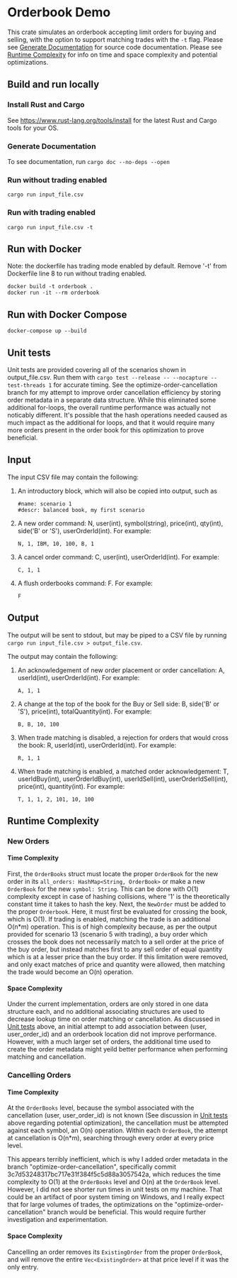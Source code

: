 # Orderbook Demo
This crate simulates an orderbook accepting limit orders for buying and selling, with the option to support matching trades with the `-t` flag. Please see [Generate Documentation](#generate-documentation) for source code documentation. Please see [Runtime Complexity](#runtime-complexity) for info on time and space complexity and potential optimizations.

## Build and run locally

### Install Rust and Cargo
See https://www.rust-lang.org/tools/install for the latest Rust and Cargo tools for your OS.

### Generate Documentation
To see documentation, run `cargo doc --no-deps --open`

### Run without trading enabled
`cargo run input_file.csv`
### Run with trading enabled
`cargo run input_file.csv -t`

## Run with Docker
Note: the dockerfile has trading mode enabled by default. Remove '-t' from Dockerfile line 8 to run without trading enabled.
```
docker build -t orderbook .
docker run -it --rm orderbook
```

## Run with Docker Compose
`docker-compose up --build`

## Unit tests
Unit tests are provided covering all of the scenarios shown in output_file.csv. Run them with `cargo test --release -- --nocapture --test-threads 1` for accurate timing.
See the optimize-order-cancellation branch for my attempt to improve order cancellation efficiency by storing order metadata in a separate data structure. While this eliminated some additional for-loops, the overall runtime performance was actually not noticably different. It's possible that the hash operations needed caused as much impact as the additional for loops, and that it would require many more orders present in the order book for this optimization to prove beneficial.

## Input
The input CSV file may contain the following:
1. An introductory block, which will also be copied into output, such as 
    ```
    #name: scenario 1
    #descr: balanced book, my first scenario
    ```
1. A new order command: N, user(int), symbol(string), price(int), qty(int), side('B' or 'S'), userOrderId(int). For example: 
    ```
    N, 1, IBM, 10, 100, B, 1
    ```
1. A cancel order command: C, user(int), userOrderId(int). For example:
    ```
    C, 1, 1
    ```
1. A flush orderbooks command: F. For example:
    ```
    F
    ```

## Output
The output will be sent to stdout, but may be piped to a CSV file by running `cargo run input_file.csv > output_file.csv`.

The output may contain the following:
1. An acknowledgement of new order placement or order cancellation: A, userId(int), userOrderId(int). For example:
    ```
    A, 1, 1
    ```
1. A change at the top of the book for the Buy or Sell side: B, side('B' or 'S'), price(int), totalQuantity(int). For example:
    ```
    B, B, 10, 100
    ```
1. When trade matching is disabled, a rejection for orders that would cross the book: R, userId(int), userOrderId(int). For example:
    ```
    R, 1, 1
    ```
1. When trade matching is enabled, a matched order acknowledgement: T, userIdBuy(int), userOrderIdBuy(int), userIdSell(int), userOrderIdSell(int), price(int), quantity(int). For example:
    ```
    T, 1, 1, 2, 101, 10, 100
    ````

## Runtime Complexity
### New Orders
#### Time Complexity
First, the `OrderBooks` struct must locate the proper `OrderBook` for the new order in its `all_orders: HashMap<String, OrderBook>` or make a new `OrderBook` for the new `symbol: String`. This can be done with O(1) complexity except in case of hashing collisions, where '1' is the theoretically constant time it takes to hash the key.
Next, the `NewOrder` must be added to the proper `Orderbook`. Here, it must first be evaluated for crossing the book, which is O(1). If trading is enabled, matching the trade is an additional O(n*m) operation. This is of high complexity because, as per the output provided for scenario 13 (scenario 5 with trading), a buy order which crosses the book does not necessarily match to a sell order at the price of the buy order, but instead matches first to any sell order of equal quantity which is at a lesser price than the buy order. If this limitation were removed, and only exact matches of price and quantity were allowed, then matching the trade would become an O(n) operation. 
#### Space Complexity
Under the current implementation, orders are only stored in one data structure each, and no additional associating structures are used to decrease lookup time on order matching or cancellation. As discussed in [Unit tests](#unit-tests) above, an initial attempt to add association between (user, user_order_id) and an orderbook location did not improve performance. However, with a much larger set of orders, the additional time used to create the order metadata might yeild better performance when performing matching and cancellation.

### Cancelling Orders
#### Time Complexity
At the `OrderBooks` level, because the symbol associated with the cancellation (user, user_order_id) is not known (See discussion in [Unit tests](#unit-tests) above regarding potential optimization), the cancellation must be attempted against each symbol, an O(n) operation. Within each `OrderBook`, the attempt at cancellation is O(n*m), searching through every order at every price level. 

This appears terribly inefficient, which is why I added order metadata in the branch "optimize-order-cancellation", specifically commit 3c7d53248317bc717e31f384f5c5d88a3057542a, which reduces the time complexity to O(1) at the `OrderBooks` level and O(n) at the `OrderBook` level. However, I did not see shorter run times in unit tests on my machine. That could be an artifact of poor system timing on Windows, and I really expect that for large volumes of trades, the optimizations on the "optimize-order-cancellation" branch would be beneficial. This would require further investigation and experimentation.
#### Space Complexity
Cancelling an order removes its `ExistingOrder` from the proper `OrderBook`, and will remove the entire `Vec<ExistingOrder>` at that price level if it was the only entry.